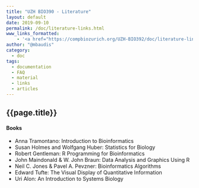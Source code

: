 ```yaml
---
title: "UZH BIO390 - Literature"
layout: default
date: 2019-09-10
permalink: /doc/literature-links.html
www_links_formatted:
	- '<a href="https://compbiozurich.org/UZH-BIO392/doc/literature-links.html">[BIO392 Course Literature]</a>'
author: "@mbaudis"
category:
  - doc
tags:
  - documentation
  - FAQ
  - material
  - links
  - articles
---
```


## {{page.title}}

#### Books

* Anna Tramontano: Introduction to Bioinformatics
* Susan Holmes and Wolfgang Huber: Statistics for Biology
* Robert Gentleman: R Programming for Bioinformatics
* John Maindonald & W. John Braun: Data Analysis and Graphics Using R
* Neil C. Jones & Pavel A. Pevzner: Bioinformatics Algorithms
* Edward Tufte: The Visual Display of Quantitative Information
* Uri Alon: An Introduction to Systems Biology
